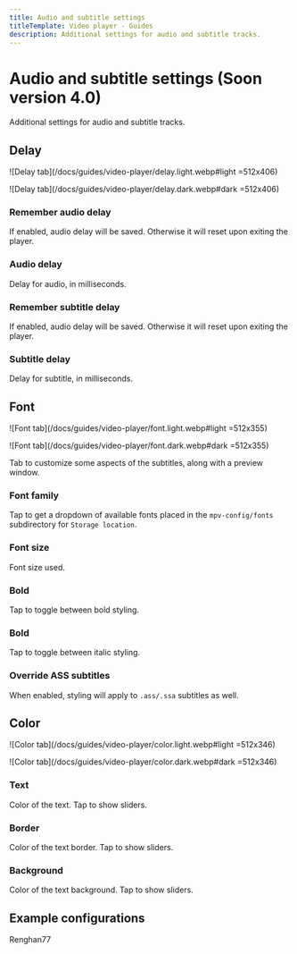```yaml
---
title: Audio and subtitle settings
titleTemplate: Video player - Guides
description: Additional settings for audio and subtitle tracks.
---
```


<script setup>
import TitleIcon from "@theme/components/TitleIcon.vue";
</script>

# Audio and subtitle settings (Soon version 4.0)

Additional settings for audio and subtitle tracks.

## Delay

![Delay tab](/docs/guides/video-player/delay.light.webp#light =512x406)

![Delay tab](/docs/guides/video-player/delay.dark.webp#dark =512x406)

### Remember audio delay <Badge text="Off" type="info" />

If enabled, audio delay will be saved. Otherwise it will reset upon exiting the player.

### Audio delay <Badge text="0 ms" type="info" />

Delay for audio, in milliseconds.

### Remember subtitle delay <Badge text="Off" type="info" />

If enabled, audio delay will be saved. Otherwise it will reset upon exiting the player.

### Subtitle delay <Badge text="0 ms" type="info" />

Delay for subtitle, in milliseconds.

## Font

![Font tab](/docs/guides/video-player/font.light.webp#light =512x355)

![Font tab](/docs/guides/video-player/font.dark.webp#dark =512x355)

Tab to customize some aspects of the subtitles, along with a preview window.

### <TitleIcon name="font_family"/> Font family <Badge text="Sans serif" type="info" />

<!-- TODO: add link to `data and storage` when/if it get its own page for `Storage location` -->
Tap to get a dropdown of available fonts placed in the `mpv-config/fonts` subdirectory for `Storage location`.

### Font size <Badge text="55" type="info" />

Font size used.

### <TitleIcon name="font_bold"/> Bold <Badge text="Off" type="info" />

Tap to toggle between bold styling.

### <TitleIcon name="font_italic"/> Bold <Badge text="Off" type="info" />

Tap to toggle between italic styling.

### Override ASS subtitles <Badge text="Off" type="info" />

When enabled, styling will apply to `.ass/.ssa` subtitles as well.

## Color

![Color tab](/docs/guides/video-player/color.light.webp#light =512x346)

![Color tab](/docs/guides/video-player/color.dark.webp#dark =512x346)

### Text <Badge text="#FFFFFFFF" type="info" />

Color of the text. Tap to show sliders.

### Border <Badge text="#FF000000" type="info" />

Color of the text border. Tap to show sliders.

### Background <Badge text="#00000000" type="info" />

Color of the text background. Tap to show sliders.

## Example configurations

Renghan77

